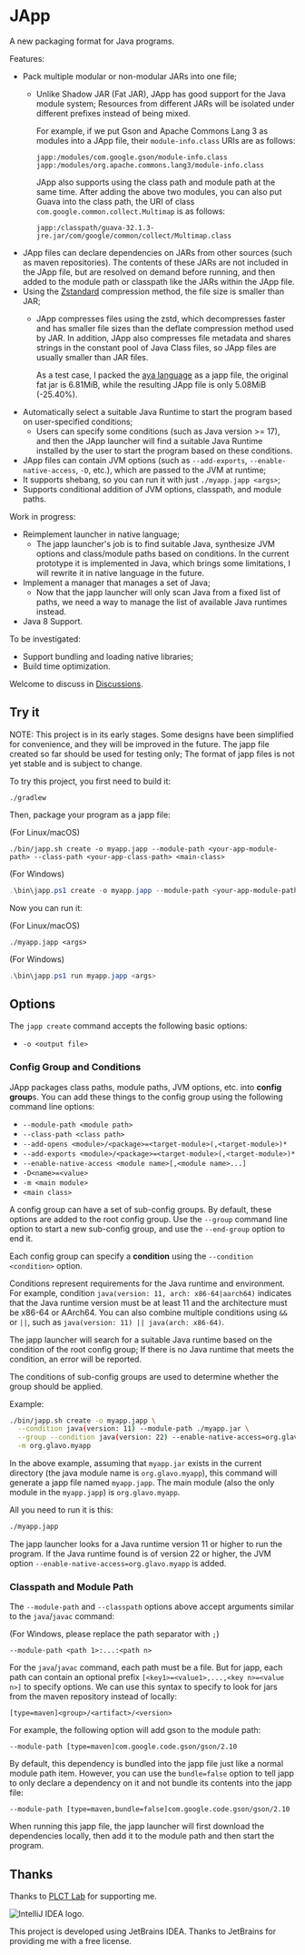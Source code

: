 # JApp

A new packaging format for Java programs. 

Features:

* Pack multiple modular or non-modular JARs into one file;
  * Unlike Shadow JAR (Fat JAR), JApp has good support for the Java module system;
    Resources from different JARs will be isolated under different prefixes instead of being mixed.

    For example, if we put Gson and Apache Commons Lang 3 as modules into a JApp file,
    their `module-info.class` URIs are as follows:
    
    ```
    japp:/modules/com.google.gson/module-info.class
    japp:/modules/org.apache.commons.lang3/module-info.class
    ```

    JApp also supports using the class path and module path at the same time.
    After adding the above two modules, you can also put Guava into the class path,
    the URI of class `com.google.common.collect.Multimap` is as follows:
    
    ```
    japp:/classpath/guava-32.1.3-jre.jar/com/google/common/collect/Multimap.class
    ```
* JApp files can declare dependencies on JARs from other sources (such as maven repositories).
  The contents of these JARs are not included in the JApp file, but are resolved on demand before running, 
  and then added to the module path or classpath like the JARs within the JApp file.
* Using the [Zstandard](https://github.com/facebook/zstd) compression method, the file size is smaller than JAR;
  * JApp compresses files using the zstd, which decompresses faster and has smaller file sizes than the deflate compression method used by JAR.
    In addition, JApp also compresses file metadata and shares strings in the constant pool of Java Class files,
    so JApp files are usually smaller than JAR files.

    As a test case, I packed the [aya language](https://github.com/aya-prover/aya-dev) as a japp file,
    the original fat jar is 6.81MiB, while the resulting JApp file is only 5.08MiB (-25.40%).
* Automatically select a suitable Java Runtime to start the program based on user-specified conditions;
  * Users can specify some conditions (such as Java version >= 17),
    and then the JApp launcher will find a suitable Java Runtime installed by the user to start the program based on these conditions.
* JApp files can contain JVM options (such as `--add-exports`, `--enable-native-access`, `-D`, etc.), which are passed to the JVM at runtime;
* It supports shebang, so you can run it with just `./myapp.japp <args>`;
* Supports conditional addition of JVM options, classpath, and module paths.

Work in progress:

* Reimplement launcher in native language;
  * The japp launcher's job is to find suitable Java, synthesize JVM options and class/module paths based on conditions.
    In the current prototype it is implemented in Java, which brings some limitations, I will rewrite it in native language in the future.
* Implement a manager that manages a set of Java;
  * Now that the japp launcher will only scan Java from a fixed list of paths, 
    we need a way to manage the list of available Java runtimes instead.
* Java 8 Support.

To be investigated:

* Support bundling and loading native libraries;
* Build time optimization.

Welcome to discuss in [Discussions](https://github.com/Glavo/japp/discussions).

## Try it

NOTE: This project is in its early stages.
Some designs have been simplified for convenience, and they will be improved in the future.
The japp file created so far should be used for testing only;
The format of japp files is not yet stable and is subject to change.

To try this project, you first need to build it:

```shell
./gradlew
```

Then, package your program as a japp file:

(For Linux/macOS)
```shell
./bin/japp.sh create -o myapp.japp --module-path <your-app-module-path> --class-path <your-app-class-path> <main-class>
```

(For Windows)
```powershell
.\bin\japp.ps1 create -o myapp.japp --module-path <your-app-module-path> --class-path <your-app-class-path> <main-class>
```

Now you can run it:

(For Linux/macOS)
```shell
./myapp.japp <args>
```

(For Windows)
```powershell
.\bin\japp.ps1 run myapp.japp <args>
```

## Options

The `japp create` command accepts the following basic options:

* `-o <output file>`

### Config Group and Conditions

JApp packages class paths, module paths, JVM options, etc. into **config group**s.
You can add these things to the config group using the following command line options:

* `--module-path <module path>`
* `--class-path <class path>`
* `--add-opens <module>/<package>=<target-module>(,<target-module>)*`
* `--add-exports <module>/<package>=<target-module>(,<target-module>)*`
* `--enable-native-access <module name>[,<module name>...]`
* `-D<name>=<value>`
* `-m <main module>`
* `<main class>`

A config group can have a set of sub-config groups.
By default, these options are added to the root config group.
Use the `--group` command line option to start a new sub-config group, and use the `--end-group` option to end it.

Each config group can specify a **condition** using the `--condition <condition>` option.

Conditions represent requirements for the Java runtime and environment.
For example, condition `java(version: 11, arch: x86-64|aarch64)` indicates 
that the Java runtime version must be at least 11 and the architecture must be x86-64 or AArch64.
You can also combine multiple conditions using `&&` or `||`, such as `java(version: 11) || java(arch: x86-64)`.

The japp launcher will search for a suitable Java runtime based on the condition of the root config group;
If there is no Java runtime that meets the condition, an error will be reported.

The conditions of sub-config groups are used to determine whether the group should be applied.

Example:

```bash
./bin/japp.sh create -o myapp.japp \
  --condition java(version: 11) --module-path ./myapp.jar \
  --group --condition java(version: 22) --enable-native-access=org.glavo.myapp --end-group \
  -m org.glavo.myapp
```

In the above example, assuming that `myapp.jar` exists in the current directory (the java module name is `org.glavo.myapp`),
this command will generate a japp file named `myapp.japp`.
The main module (also the only module in the `myapp.japp`) is `org.glavo.myapp`.

All you need to run it is this:

```bash
./myapp.japp
```

The japp launcher looks for a Java runtime version 11 or higher to run the program.
If the Java runtime found is of version 22 or higher, the JVM option `--enable-native-access=org.glavo.myapp` is added.

### Classpath and Module Path

The `--module-path` and `--classpath` options above accept arguments similar to the `java`/`javac` command:

(For Windows, please replace the path separator with `;`)
```
--module-path <path 1>:...:<path n>
```

For the `java`/`javac` command, each path must be a file.
But for japp, each path can contain an optional prefix `[<key1>=<value1>,...,<key n>=<value n>]` to specify options.
We can use this syntax to specify to look for jars from the maven repository instead of locally:

```
[type=maven]<group>/<artifact>/<version>
```

For example, the following option will add gson to the module path:

```
--module-path [type=maven]com.google.code.gson/gson/2.10
```

By default, this dependency is bundled into the japp file just like a normal module path item.
However, you can use the `bundle=false` option to tell japp to only declare a dependency on it and not bundle its contents into the japp file:

```
--module-path [type=maven,bundle=false]com.google.code.gson/gson/2.10
```

When running this japp file, the japp launcher will first download the dependencies locally,
then add it to the module path and then start the program.

## Thanks

Thanks to [PLCT Lab](https://plctlab.github.io/) for supporting me.

<img src="https://resources.jetbrains.com/storage/products/company/brand/logos/IntelliJ_IDEA.svg" alt="IntelliJ IDEA logo.">

This project is developed using JetBrains IDEA. Thanks to JetBrains for providing me with a free license.

